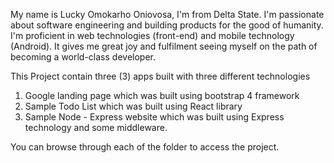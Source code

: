 My name is Lucky Omokarho Oniovosa, I'm from Delta State. 
I'm passionate about software engineering and building products for the good of humanity. 
I'm proficient in web technologies (front-end) and mobile technology (Android). 
It gives me great joy and fulfilment seeing myself on the path of becoming a world-class developer.

This Project contain three (3) apps built with three different technologies
1. Google landing page which was built using bootstrap 4 framework
2. Sample Todo List which was built using React library
3. Sample Node - Express website which was built using Express technology and some middleware.

You can browse through each of the folder to access the project.